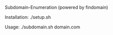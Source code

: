 Subdomain-Enumeration (powered by findomain)

Installation:
./setup.sh

Usage:
./subdomain.sh domain.com
